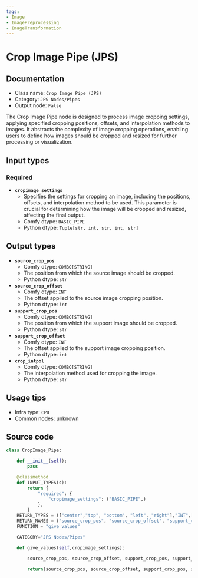 ```yaml
---
tags:
- Image
- ImagePreprocessing
- ImageTransformation
---
```


# Crop Image Pipe (JPS)
## Documentation
- Class name: `Crop Image Pipe (JPS)`
- Category: `JPS Nodes/Pipes`
- Output node: `False`

The Crop Image Pipe node is designed to process image cropping settings, applying specified cropping positions, offsets, and interpolation methods to images. It abstracts the complexity of image cropping operations, enabling users to define how images should be cropped and resized for further processing or visualization.
## Input types
### Required
- **`cropimage_settings`**
    - Specifies the settings for cropping an image, including the positions, offsets, and interpolation method to be used. This parameter is crucial for determining how the image will be cropped and resized, affecting the final output.
    - Comfy dtype: `BASIC_PIPE`
    - Python dtype: `Tuple[str, int, str, int, str]`
## Output types
- **`source_crop_pos`**
    - Comfy dtype: `COMBO[STRING]`
    - The position from which the source image should be cropped.
    - Python dtype: `str`
- **`source_crop_offset`**
    - Comfy dtype: `INT`
    - The offset applied to the source image cropping position.
    - Python dtype: `int`
- **`support_crop_pos`**
    - Comfy dtype: `COMBO[STRING]`
    - The position from which the support image should be cropped.
    - Python dtype: `str`
- **`support_crop_offset`**
    - Comfy dtype: `INT`
    - The offset applied to the support image cropping position.
    - Python dtype: `int`
- **`crop_intpol`**
    - Comfy dtype: `COMBO[STRING]`
    - The interpolation method used for cropping the image.
    - Python dtype: `str`
## Usage tips
- Infra type: `CPU`
- Common nodes: unknown


## Source code
```python
class CropImage_Pipe:

    def __init__(self):
        pass

    @classmethod
    def INPUT_TYPES(s):
        return {
            "required": {
                "cropimage_settings": ("BASIC_PIPE",)
            },
        }
    RETURN_TYPES = (["center","top", "bottom", "left", "right"],"INT",["center","top", "bottom", "left", "right"],"INT",["lanczos", "nearest", "bilinear", "bicubic", "area", "nearest-exact"],)
    RETURN_NAMES = ("source_crop_pos", "source_crop_offset", "support_crop_pos", "support_crop_offset", "crop_intpol",)
    FUNCTION = "give_values"

    CATEGORY="JPS Nodes/Pipes"

    def give_values(self,cropimage_settings):
        
        source_crop_pos, source_crop_offset, support_crop_pos, support_crop_offset, crop_intpol = cropimage_settings

        return(source_crop_pos, source_crop_offset, support_crop_pos, support_crop_offset, crop_intpol,)

```
